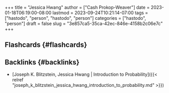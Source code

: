 +++
title = "Jessica Hwang"
author = ["Cash Prokop-Weaver"]
date = 2023-01-18T06:19:00-08:00
lastmod = 2023-09-24T10:21:14-07:00
tags = ["hastodo", "person", "hastodo", "person"]
categories = ["hastodo", "person"]
draft = false
slug = "3e857ca5-35ca-42ec-846e-4158b2c06e7c"
+++

## Flashcards {#flashcards}


## Backlinks {#backlinks}

-   [Joseph K. Blitzstein, Jessica Hwang | Introduction to Probability]({{< relref "joseph_k_blitzstein_jessica_hwang_introduction_to_probability.md" >}})
